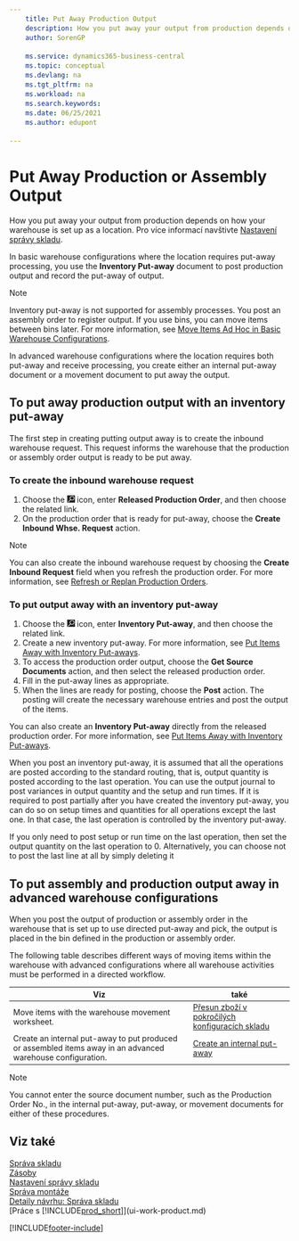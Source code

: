 ```yaml
---
    title: Put Away Production Output
    description: How you put away your output from production depends on how your warehouse is set up as a location. Inventory put-away can be performed in the following ways.
    author: SorenGP

    ms.service: dynamics365-business-central
    ms.topic: conceptual
    ms.devlang: na
    ms.tgt_pltfrm: na
    ms.workload: na
    ms.search.keywords:
    ms.date: 06/25/2021
    ms.author: edupont

---
```

# Put Away Production or Assembly Output

How you put away your output from production depends on how your warehouse is set up as a location. Pro více informací navštivte [Nastavení správy skladu](warehouse-setup-warehouse.md).

In basic warehouse configurations where the location requires put-away processing, you use the **Inventory Put-away** document to post production output and record the put-away of output.

> [!NOTE]  
> Inventory put-away is not supported for assembly processes. You post an assembly order to register output. If you use bins, you can move items between bins later. For more information, see [Move Items Ad Hoc in Basic Warehouse Configurations](warehouse-how-to-move-items-ad-hoc-in-basic-warehousing.md).

In advanced warehouse configurations where the location requires both put-away and receive processing, you create either an internal put-away document or a movement document to put away the output.

## To put away production output with an inventory put-away

The first step in creating putting output away is to create the inbound warehouse request. This request informs the warehouse that the production or assembly order output is ready to be put away.

### To create the inbound warehouse request
1. Choose the ![Lightbulb that opens the Tell Me feature.](media/ui-search/search_small.png "Tell me what you want to do") icon, enter **Released Production Order**, and then choose the related link.
2. On the production order that is ready for put-away, choose the **Create Inbound Whse. Request** action.

> [!NOTE]  
> You can also create the inbound warehouse request by choosing the **Create Inbound Request** field when you refresh the production order. For more information, see [Refresh or Replan Production Orders](production-how-to-replan-refresh-production-orders.md).

### To put output away with an inventory put-away
1. Choose the ![Lightbulb that opens the Tell Me feature.](media/ui-search/search_small.png "Tell me what you want to do") icon, enter **Inventory Put-away**, and then choose the related link.
2. Create a new inventory put-away. For more information, see [Put Items Away with Inventory Put-aways](warehouse-how-to-put-items-away-with-inventory-put-aways.md).
3. To access the production order output, choose the **Get Source Documents** action, and then select the released production order.
4. Fill in the put-away lines as appropriate.
5. When the lines are ready for posting, choose the **Post** action. The posting will create the necessary warehouse entries and post the output of the items.

You can also create an **Inventory Put-away** directly from the released production order. For more information, see [Put Items Away with Inventory Put-aways](warehouse-how-to-put-items-away-with-inventory-put-aways.md).

When you post an inventory put-away, it is assumed that all the operations are posted according to the standard routing, that is, output quantity is posted according to the last operation. You can use the output journal to post variances in output quantity and the setup and run times. If it is required to post partially after you have created the inventory put-away, you can do so on setup times and quantities for all operations except the last one. In that case, the last operation is controlled by the inventory put-away.

If you only need to post setup or run time on the last operation, then set the output quantity on the last operation to 0. Alternatively, you can choose not to post the last line at all by simply deleting it

## To put assembly and production output away in advanced warehouse configurations
When you post the output of production or assembly order in the  warehouse that is set up to use directed put-away and pick, the output is placed in the bin defined in the production or assembly order.

The following table describes different ways of moving items within the warehouse with advanced configurations where all warehouse activities must be performed in a directed workflow.

| **Viz** | **také** |
|------------|-------------|  
| Move items with the warehouse movement worksheet. | [Přesun zboží v pokročilých konfiguracích skladu](warehouse-how-to-move-items-in-advanced-warehousing.md#to-move-items-with-the-warehouse-movement-worksheet) |
| Create an internal put-away to put produced or assembled items away in an advanced warehouse configuration. | [Create an internal put-away](warehouse-how-to-create-put-aways-from-internal-put-aways.md#to-create-an-internal-put-away) |

> [!NOTE]  
> You cannot enter the source document number, such as the Production Order No., in the internal put-away, put-away, or movement documents for either of these procedures.

## Viz také
[Správa skladu](warehouse-manage-warehouse.md)    
[Zásoby](inventory-manage-inventory.md)    
[Nastavení správy skladu](warehouse-setup-warehouse.md)       
[Správa montáže](assembly-assemble-items.md)      
[Detaily návrhu: Správa skladu](design-details-warehouse-management.md)    
[Práce s [!INCLUDE[prod_short](includes/prod_short.md)]](ui-work-product.md)


[!INCLUDE[footer-include](includes/footer-banner.md)]

